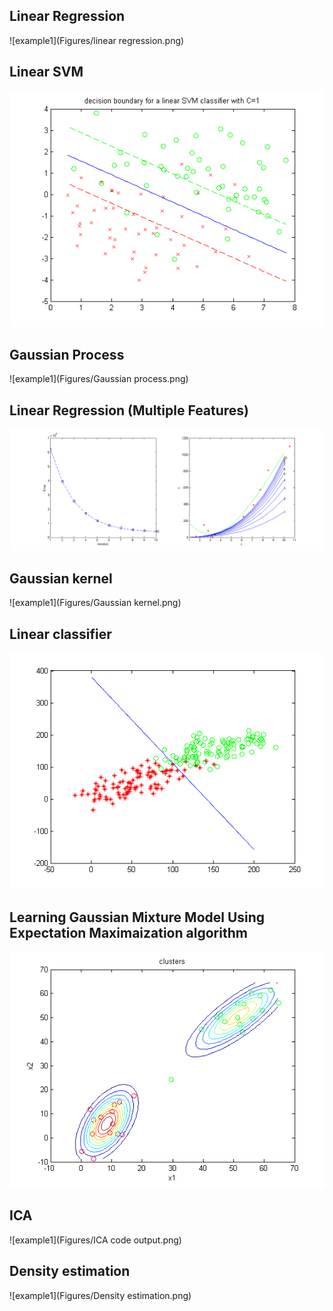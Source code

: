 Linear Regression
---------------------
![example1](Figures/linear regression.png)

Linear SVM
---------------------
![example1](Figures/LinearSVMUsingCVX.png)

Gaussian Process
---------------------
![example1](Figures/Gaussian process.png)

Linear Regression (Multiple Features)
---------------------
![example1](Figures/linearRegressionMultipleFeatures.png)

Gaussian kernel
---------------------
![example1](Figures/Gaussian kernel.png)

Linear classifier
---------------------
![example1](Figures/discriminantFunction.png)


Learning Gaussian Mixture Model Using Expectation Maximaization algorithm
---------------------
![example1](Figures/learnGaussianMixtureModelUsingExpectationMaximaization.png)


ICA
---------------------
![example1](Figures/ICA code output.png)


Density estimation
---------------------
![example1](Figures/Density estimation.png)

